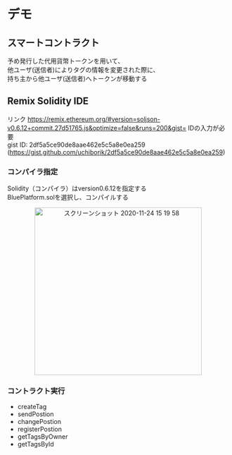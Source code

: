 # デモ
## スマートコントラクト

予め発行した代用貨幣トークンを用いて、</br>
他ユーザ(送信者)によりタグの情報を変更された際に、</br>
持ち主から他ユーザ(送信者)へトークンが移動する

## Remix Solidity IDE
リンク
https://remix.ethereum.org/#version=soljson-v0.6.12+commit.27d51765.js&optimize=false&runs=200&gist=
IDの入力が必要 </br>
gist ID: 2df5a5ce90de8aae462e5c5a8e0ea259 </br>
(https://gist.github.com/uchiborik/2df5a5ce90de8aae462e5c5a8e0ea259)

### コンパイラ指定
Solidity（コンパイラ）はversion0.6.12を指定する</br>
BluePlatform.solを選択し、コンパイルする

<div align="center">
<img width="380" alt="スクリーンショット 2020-11-24 15 19 58" src="https://user-images.githubusercontent.com/26053360/100056319-d500ad80-2e68-11eb-9fb5-5952646a840b.png"> 
</div>


### コントラクト実行
- createTag
- sendPostion
- changePostion
- registerPostion
- getTagsByOwner
- getTagsById
